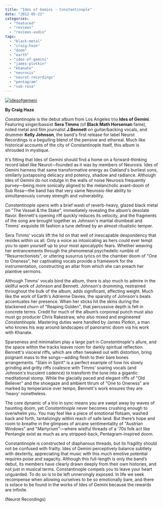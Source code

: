 ```yaml
---
title: "Ides of Gemini - Constantinople"
date: "2012-05-23"
categories: 
  - "featured"
  - "reviews"
  - "reviews-audio"
tags: 
  - "black-metal"
  - "craig-haze"
  - "doom"
  - "earth"
  - "ides-of-gemini"
  - "james-plotkin"
  - "khanate"
  - "neurosis"
  - "neurot-recordings"
  - "pentagram"
  - "sub-rosa"
---
```


[![](http://www.hellbound.ca/wp-content/uploads/2012/05/idesofgemeni.jpg "idesofgemeni")](http://www.hellbound.ca/2012/05/ides-of-gemini-constantinople/idesofgemeni/)

**By Craig Haze**

_Constantinople_ is the debut album from Los Angeles trio **Ides of Gemini**. Featuring singer/bassist **Sera Timms** (of **Black Math Horseman** fame), noted metal and film journalist **J.Bennett** on guitar/backing vocals, and drummer **Kelly Johnson**, the band's first release for label Neurot Recordings is a beguiling blend of the pensive and ethereal. Much like historical accounts of the city of Constantinople itself, this album is shrouded in mystique.

It's fitting that Ides of Gemini should find a home on a forward-thinking record label like Neurot—founded as it was by members of Neurosis. Ides of Gemini harness that same transformative energy as Oakland's burliest sons, similarly juxtaposing delicacy and potency, shadow and radiance. Although Ides of Gemini do not indulge in the walls of noise Neurosis frequently purvey—being more sonically aligned to the melancholic avant-doom of Sub Rosa—the band has that very same Neurosis-like ability to simultaneously convey strength and vulnerability.

_Constantinople_ opens with a brief wash of reverb-heavy, glazed black metal on "The Vessel & the Stake", immediately revealing the album’s desolate flavor. Bennett's opening riff quickly reduces its velocity, and the fragments of the song are brought together as Johnson's martial drumbeat and Timms' exquisite lilt fashion a tune defined by an almost ritualistic temper.

Sera Timms' vocals lift the lid on that well of inescapable despondency that resides within us all. Only a voice as intoxicating as hers could ever tempt you to open yourself up to your most apocalyptic fears. Whether weaving her entrancements through the phenomenal psychedelic rumble of "Resurrectionists", or uttering susurrus lyrics on the chamber doom of "One to Oneness", her captivating vocals provide a framework for the instrumentation, constructing an altar from which she can preach her plaintive sermons.

Although Timms' vocals bind the album, there is also much to admire in the skillful work of Johnson and Bennett. Johnson's drumming, restrained throughout the bulk of the album, adds significant, affecting weight. Much like the work of Earth's Adrienne Davies, the sparsity of Johnson's beats accentuates her presence. When her sticks hit the skins during the blackened churn of "Reaping Golden", that percussive depth is felt in concrete terms. Credit for much of the album’s corporeal punch must also must go producer Chris Rakestraw, who also mixed and engineered _Constantinople_. Mastering duties were handled by James Plotkin, a man who knows his way around landscapes of panoramic doom via his work with Khanate.

Sparseness and minimalism play a large part in _Constantinople_'s allure, and the space within the tracks leaves room for darkly spiritual reflection. Bennett's visceral riffs, which are often tweaked out with distortion, bring poignant mass to the songs—adding flesh to their bare bones arrangements. "Slain in Spirit" is a perfect example of how his slowly grinding and gritty riffs coalesce with Timms' soaring vocals (and Johnson's truculent cadence) to transform the tune into a gigantic meditational stomp. While the glacially paced and elegant riffs of "Old Believer" and the shoegaze and ambient thrum of "One to Oneness" are marked by temperance over tempo, Bennett's work ensures they are 'heavy' nonetheless.

The core dynamic of a trio in sync means you are swept away by waves of haunting doom, yet _Constantinople_ never becomes crushing enough to overwhelm you. You may feel like a piece of emotional flotsam, washed back and forth, tantalizingly within reach of safe land. But there’s hope and room to breathe in the glimpses of arcane sentimentality of "Austrian Windows" and "Martyrium"—where wistful threads of a '70s folk act like Pentangle exist as much as any stripped-back, Pentagram-inspired doom.

Constantinople is constructed of diaphanous threads, but its fragility should not be confused with frailty. Ides of Gemini perceptively balance subtlety with dexterity, appreciating that music with this much emotive potential requires poise and sagacity. Although this full-length is only the band’s debut, its members have clearly drawn deeply from their own histories, and not just in musical terms. Constantinople compels you to leave your heart unguarded. To do so is to be left unnervingly exposed. In life we seek recompense when allowing ourselves to be so emotionally bare, and there is solace to be found in the works of Ides of Gemini because the rewards are infinite.

(Neurot Recordings)
